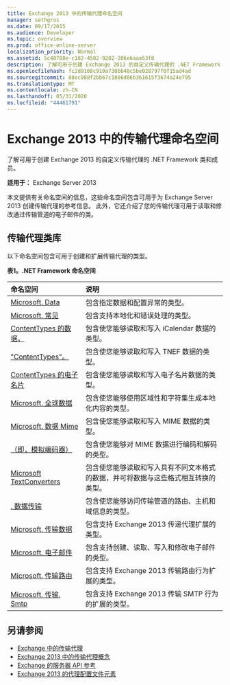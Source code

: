 ```yaml
---
title: Exchange 2013 中的传输代理命名空间
manager: sethgros
ms.date: 09/17/2015
ms.audience: Developer
ms.topic: overview
ms.prod: office-online-server
localization_priority: Normal
ms.assetid: 5c40788e-c182-4502-9202-206e6aaa53f8
description: 了解可用于创建 Exchange 2013 的自定义传输代理的 .NET Framework 类和成员。
ms.openlocfilehash: fc2d9108c910a730bb48c5be028797f0f15ad4ad
ms.sourcegitcommit: 88ec988f2bb67c1866d06b361615f3674a24e795
ms.translationtype: MT
ms.contentlocale: zh-CN
ms.lasthandoff: 05/31/2020
ms.locfileid: "44461791"
---
```

# <a name="transport-agent-namespaces-in-exchange-2013"></a>Exchange 2013 中的传输代理命名空间

了解可用于创建 Exchange 2013 的自定义传输代理的 .NET Framework 类和成员。
  
**适用于：** Exchange Server 2013 
  
本文提供有关命名空间的信息，这些命名空间包含可用于为 Exchange Server 2013 创建传输代理的参考信息。 此外，它还介绍了您的传输代理可用于读取和修改通过传输管道的电子邮件的类。
  
## <a name="transport-agent-class-library"></a>传输代理类库

以下命名空间包含可用于创建和扩展传输代理的类型。

**表1。.NET Framework 命名空间**

|**命名空间**|**说明**|
|:-----|:-----|
|[Microsoft. Data](https://msdn.microsoft.com/library/Microsoft.Exchange.Data.aspx) <br/> |包含指定数据和配置异常的类型。  <br/> |
|[Microsoft. 常见](https://msdn.microsoft.com/library/Microsoft.Exchange.Data.Common.aspx) <br/> |包含支持本地化和错误处理的类型。  <br/> |
|[ContentTypes 的数据。](https://msdn.microsoft.com/library/Microsoft.Exchange.Data.ContentTypes.iCalendar.aspx) <br/> |包含使您能够读取和写入 iCalendar 数据的类型。  <br/> |
|["ContentTypes"。](https://msdn.microsoft.com/library/Microsoft.Exchange.Data.ContentTypes.Tnef.aspx) <br/> |包含使您能够读取和写入 TNEF 数据的类型。  <br/> |
|[ContentTypes 的电子名片](https://msdn.microsoft.com/library/Microsoft.Exchange.Data.ContentTypes.vCard.aspx) <br/> |包含使您能够读取和写入电子名片数据的类型。  <br/> |
|[Microsoft. 全球数据](https://msdn.microsoft.com/library/Microsoft.Exchange.Data.Globalization.aspx) <br/> |包含使您能够使用区域性和字符集生成本地化内容的类型。  <br/> |
|[Microsoft. 数据 Mime](https://msdn.microsoft.com/library/Microsoft.Exchange.Data.Mime.aspx) <br/> |包含使您能够读取和写入 MIME 数据的类型。  <br/> |
|[（即，模拟编码器）](https://msdn.microsoft.com/library/Microsoft.Exchange.Data.Mime.Encoders.aspx) <br/> |包含使您能够对 MIME 数据进行编码和解码的类型。  <br/> |
|[Microsoft TextConverters](https://msdn.microsoft.com/library/Microsoft.Exchange.Data.TextConverters.aspx) <br/> |包含使您能够读取和写入具有不同文本格式的数据，并可将数据与这些格式相互转换的类型。  <br/> |
|[. 数据传输](https://msdn.microsoft.com/library/Microsoft.Exchange.Data.Transport.aspx) <br/> |包含使您能够访问传输管道的路由、主机和域信息的类型。  <br/> |
|[Microsoft. 传输数据](https://msdn.microsoft.com/library/Microsoft.Exchange.Data.Transport.Delivery.aspx) <br/> |包含支持 Exchange 2013 传递代理扩展的类型。  <br/> |
|[Microsoft. 电子邮件](https://msdn.microsoft.com/library/Microsoft.Exchange.Data.Transport.Email.aspx) <br/> |包含支持创建、读取、写入和修改电子邮件的类型。  <br/> |
|[Microsoft. 传输路由](https://msdn.microsoft.com/library/Microsoft.Exchange.Data.Transport.Routing.aspx) <br/> |包含支持 Exchange 2013 传输路由行为扩展的类型。  <br/> |
|[Microsoft. 传输. Smtp](https://msdn.microsoft.com/library/Microsoft.Exchange.Data.Transport.Smtp.aspx) <br/> |包含支持 Exchange 2013 传输 SMTP 行为的扩展的类型。  <br/> |
   
## <a name="see-also"></a>另请参阅

- [Exchange 中的传输代理](transport-agents-in-exchange-2013.md)   
- [Exchange 2013 中的传输代理概念](transport-agent-concepts-in-exchange-2013.md) 
- 
  [Exchange 的服务器 API 参考](https://msdn.microsoft.com/library/6eddd052-f59f-45b4-b846-7e53d4d7eb16%28Office.15%29.aspx)
- [Exchange 2013 的代理配置文件元素](agents-configuration-file-elements-for-exchange-2013.md)
    

